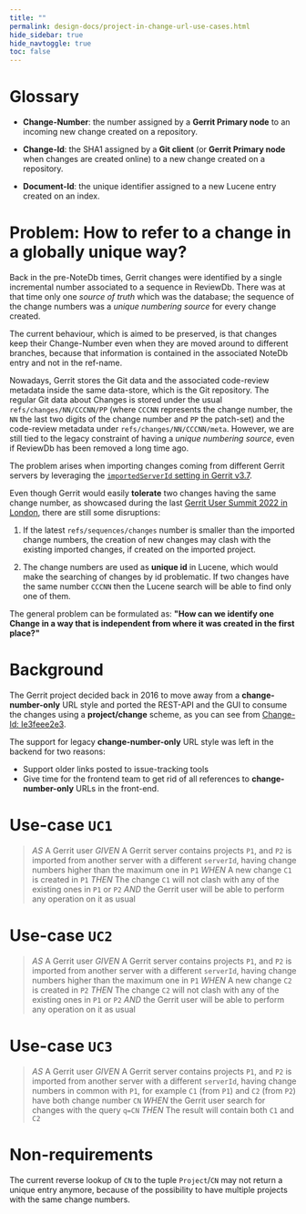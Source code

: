 ```yaml
---
title: ""
permalink: design-docs/project-in-change-url-use-cases.html
hide_sidebar: true
hide_navtoggle: true
toc: false
---
```


# Glossary

- **Change-Number**: the number assigned by a __Gerrit Primary node__
  to an incoming new change created on a repository.

- **Change-Id**: the SHA1 assigned by a __Git client__ (or __Gerrit Primary node__
  when changes are created online) to a new change created on a repository.

- **Document-Id**: the unique identifier assigned to a new Lucene entry
  created on an index.

# Problem: How to refer to a change in a globally unique way?

Back in the pre-NoteDb times, Gerrit changes were identified by a single
incremental number associated to a sequence in ReviewDb. There was at that
time only one *source of truth* which was the database; the sequence of
the change numbers was a *unique numbering source* for every change created.

The current behaviour, which is aimed to be preserved, is that changes
keep their Change-Number even when they are moved around to different branches,
because that information is contained in the associated NoteDb entry and
not in the ref-name.

Nowadays, Gerrit stores the Git data and the associated code-review metadata
inside the same data-store, which is the Git repository. The regular Git data
about Changes is stored under the usual `refs/changes/NN/CCCNN/PP` (where
`CCCNN` represents the change number, the `NN` the last two digits of the change
number and `PP` the patch-set) and the code-review metadata under
`refs/changes/NN/CCCNN/meta`. However, we are still tied to the legacy
constraint of having a *unique numbering source*, even if ReviewDb has been
removed a long time ago.

The problem arises when importing changes coming from different Gerrit servers
by leveraging the [`importedServerId` setting in Gerrit v3.7](https://gerrit-documentation.storage.googleapis.com/Documentation/3.7.0/config-gerrit.html#gerrit.importedServerId).

Even though Gerrit would easily __tolerate__ two changes having the same
change number, as showcased during the last [Gerrit User Summit 2022 in London](https://youtu.be/Su1OpJ_s850),
there are still some disruptions:

1. If the latest `refs/sequences/changes` number is smaller than the imported
   change numbers, the creation of new changes may clash with the existing
   imported changes, if created on the imported project.

2. The change numbers are used as __unique id__ in Lucene, which would
   make the searching of changes by id problematic. If two changes have the
   same number `CCCNN` then the Lucene search will be able to find only
   one of them.

The general problem can be formulated as:
__"How can we identify one Change in a way that is independent from where
it was created in the first place?"__

# Background

The Gerrit project decided back in 2016 to move away from a __change-number-only__
URL style and ported the REST-API and the GUI to consume the changes using a __project/change__
scheme, as you can see from [Change-Id: Ie3feee2e3](https://gerrit-review.googlesource.com/c/gerrit/+/108592).

The support for legacy __change-number-only__ URL style was left in the backend for
two reasons:

- Support older links posted to issue-tracking tools
- Give time for the frontend team to get rid of all references to __change-number-only__ URLs
  in the front-end.

# Use-case `UC1`

> *AS* A Gerrit user
> *GIVEN* A Gerrit server contains projects `P1`, and `P2` is imported from
> another server with a different `serverId`, having change numbers higher than
> the maximum one in `P1`
> *WHEN* A new change `C1` is created in `P1`
> *THEN* The change `C1` will not clash with any of the existing ones in `P1` or `P2`
> *AND* the Gerrit user will be able to perform any operation on it as usual

# Use-case `UC2`
> *AS* A Gerrit user
> *GIVEN* A Gerrit server contains projects `P1`, and `P2` is imported from
> another server with a different `serverId`, having change numbers higher than
> the maximum one in `P1`
> *WHEN* A new change `C2` is created in `P2`
> *THEN* The change `C2` will not clash with any of the existing ones in `P1` or `P2`
> *AND* the Gerrit user will be able to perform any operation on it as usual

# Use-case `UC3`
> *AS* A Gerrit user
> *GIVEN* A Gerrit server contains projects `P1`, and `P2` is imported from
> another server with a different `serverId`, having change numbers in common with `P1`,
> for example `C1` (from `P1`) and `C2` (from `P2`) have both change number `CN`
> *WHEN* the Gerrit user search for changes with the query `q=CN`
> *THEN* The result will contain both `C1` and `C2`

# Non-requirements

The current reverse lookup of `CN` to the tuple `Project`/`CN` may not return a unique
entry anymore, because of the possibility to have multiple projects with the same
change numbers.